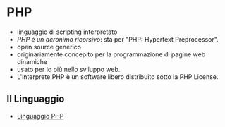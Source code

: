 # PHP 
- linguaggio di scripting interpretato
- *PHP è un acronimo ricorsivo*: sta per "PHP: Hypertext Preprocessor".  
- open source generico
- originariamente concepito per la programmazione di pagine web dinamiche
- usato per lo più nello sviluppo web.  
- L'interprete PHP è un software libero distribuito sotto la PHP License.  

## Il Linguaggio
- [Linguaggio PHP](./Linguaggio_PHP.md)